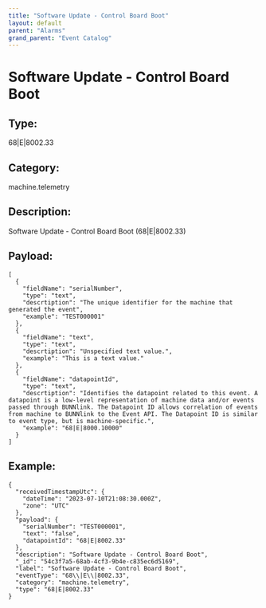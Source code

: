 ```yaml
---
title: "Software Update - Control Board Boot"
layout: default
parent: "Alarms"
grand_parent: "Event Catalog"
---
```


# Software Update - Control Board Boot

## Type:

68|E|8002.33

## Category:

machine.telemetry

## Description: 

Software Update - Control Board Boot (68\|E\|8002.33)

## Payload:

```
[
  {
    "fieldName": "serialNumber",
    "type": "text",
    "descrtiption": "The unique identifier for the machine that generated the event",
    "example": "TEST000001"
  },
  {
    "fieldName": "text",
    "type": "text",
    "descrtiption": "Unspecified text value.",
    "example": "This is a text value."
  },
  {
    "fieldName": "datapointId",
    "type": "text",
    "descrtiption": "Identifies the datapoint related to this event. A datapoint is a low-level representation of machine data and/or events passed through BUNNlink. The Datapoint ID allows correlation of events from machine to BUNNlink to the Event API. The Datapoint ID is similar to event type, but is machine-specific.",
    "example": "68|E|8000.10000"
  }
]
```

## Example:

```
{
  "receivedTimestampUtc": {
    "dateTime": "2023-07-10T21:08:30.000Z",
    "zone": "UTC"
  },
  "payload": {
    "serialNumber": "TEST000001",
    "text": "false",
    "datapointId": "68|E|8002.33"
  },
  "description": "Software Update - Control Board Boot",
  "_id": "54c3f7a5-68ab-4cf3-9b4e-c835ec6d5169",
  "label": "Software Update - Control Board Boot",
  "eventType": "68\\|E\\|8002.33",
  "category": "machine.telemetry",
  "type": "68|E|8002.33"
}
```

